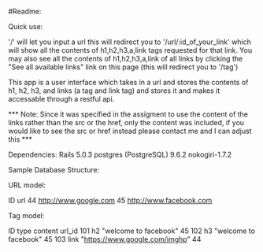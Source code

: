 #Readme:

Quick use:

'/' will let you input a url 
this will redirect you to '/url/:id_of_your_link' which will show all the contents of h1,h2,h3,a,link tags requested for that link.
You may also see all the contents of h1,h2,h3,a,link of all links by clicking the "See all available links" link on this page (this will redirect you to '/tag')



This app is a user interface which takes in a url and stores the contents of h1, h2, h3, and links (a tag and link tag) and stores it and makes it accessable through a restful api.

*** Note: Since it was specified in the assigment to use the content of the links rather than the src or the href, only the content was included, if you would like to see the src or href instead please contact me and I can adjust this *** 


Dependencies:
Rails 5.0.3
postgres (PostgreSQL) 9.6.2
nokogiri-1.7.2


Sample Database Structure:

URL model:

ID 		url
44		http://www.google.com
45		http://www.facebook.com


Tag model:

ID 		type	   content 						url_id
101		 h2		"welcome to facebook"	  		 45
102		 h3		"welcome to facebook"	  		 45
103		 link	"https://www.google.com/imghp"	 44


